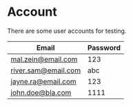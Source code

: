 # Account
There are some user accounts for testing.

| Email | Password |
|---|---|
| mal.zein@email.com | 123 |
| river.sam@email.com | abc |
| jayne.ra@email.com | 123 |
| john.doe@bla.com | 1111 |
